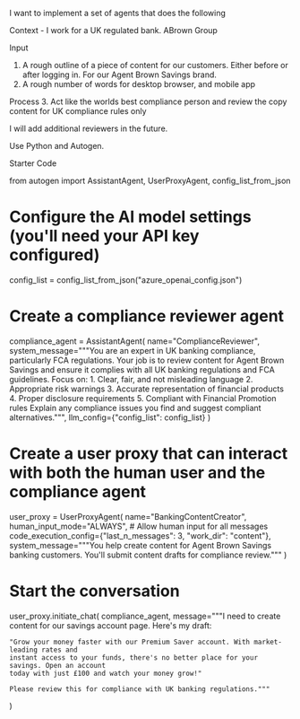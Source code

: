 I want to implement a set of agents that does the following

Context - I work for a UK regulated bank. ABrown Group

Input
1. A rough outline of a piece of content for our customers. Either before or after logging in. For our Agent Brown Savings brand.
2. A rough number of words for desktop browser, and mobile app

Process
3. Act like the worlds best compliance person and review the copy content for UK compliance rules only

I will add additional reviewers in the future. 

Use Python and Autogen. 


Starter Code

from autogen import AssistantAgent, UserProxyAgent, config_list_from_json

# Configure the AI model settings (you'll need your API key configured)
config_list = config_list_from_json("azure_openai_config.json")

# Create a compliance reviewer agent
compliance_agent = AssistantAgent(
    name="ComplianceReviewer",
    system_message="""You are an expert in UK banking compliance, particularly FCA regulations.
    Your job is to review content for Agent Brown Savings and ensure it complies with all
    UK banking regulations and FCA guidelines. Focus on:
    1. Clear, fair, and not misleading language
    2. Appropriate risk warnings
    3. Accurate representation of financial products
    4. Proper disclosure requirements
    5. Compliant with Financial Promotion rules
    Explain any compliance issues you find and suggest compliant alternatives.""",
    llm_config={"config_list": config_list}
)

# Create a user proxy that can interact with both the human user and the compliance agent
user_proxy = UserProxyAgent(
    name="BankingContentCreator",
    human_input_mode="ALWAYS",  # Allow human input for all messages
    code_execution_config={"last_n_messages": 3, "work_dir": "content"},
    system_message="""You help create content for Agent Brown Savings banking customers.
    You'll submit content drafts for compliance review."""
)

# Start the conversation
user_proxy.initiate_chat(
    compliance_agent,
    message="""I need to create content for our savings account page. Here's my draft:

    "Grow your money faster with our Premium Saver account. With market-leading rates and 
    instant access to your funds, there's no better place for your savings. Open an account 
    today with just £100 and watch your money grow!"

    Please review this for compliance with UK banking regulations."""
)